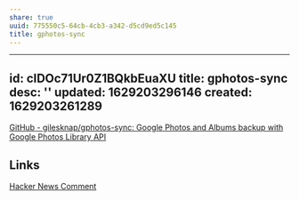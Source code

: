 ```yaml
---
share: true
uuid: 775550c5-64cb-4cb3-a342-d5cd9ed5c145
title: gphotos-sync
---
```

---
id: cIDOc71Ur0Z1BQkbEuaXU
title: gphotos-sync
desc: ''
updated: 1629203296146
created: 1629203261289
---

[GitHub - gilesknap/gphotos-sync: Google Photos and Albums backup with Google Photos Library API](https://github.com/gilesknap/gphotos-sync)

## Links

[Hacker News Comment](https://news.ycombinator.com/item?id=25591440)